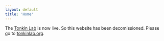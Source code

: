 ```yaml
---
layout: default
title: 'Home'
---
```


The [Tonkin Lab](http://tonkinlab.org/) is now live. So this website has been decomissioned. Please go to [tonkinlab.org](http://tonkinlab.org/). 